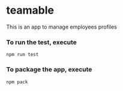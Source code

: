 # teamable

This is an app to manage employees profiles

### To run the test, execute

    npm run test

### To package the app, execute

    npm pack